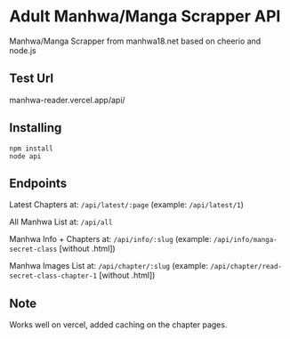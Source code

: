 # Adult Manhwa/Manga Scrapper API

Manhwa/Manga Scrapper from manhwa18.net based on cheerio and node.js

## Test Url

manhwa-reader.vercel.app/api/

## Installing

    npm install
    node api
    
## Endpoints

Latest Chapters at: `/api/latest/:page` (example: `/api/latest/1`) 

All Manhwa List at: `/api/all` 

Manhwa Info + Chapters at: `/api/info/:slug` (example: `/api/info/manga-secret-class` [without .html]) 

Manhwa Images List at: `/api/chapter/:slug` (example: `/api/chapter/read-secret-class-chapter-1` [without .html])

## Note

Works well on vercel, added caching on the chapter pages.
